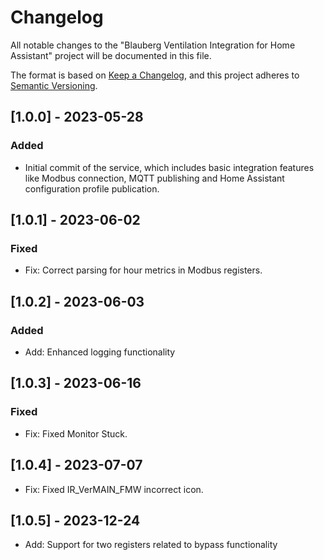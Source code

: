 # Changelog

All notable changes to the "Blauberg Ventilation Integration for Home Assistant" project will be documented in this file.

The format is based on [Keep a Changelog](https://keepachangelog.com/en/1.0.0/), and this project adheres to [Semantic Versioning](https://semver.org/spec/v2.0.0.html).


## [1.0.0] - 2023-05-28

### Added
- Initial commit of the service, which includes basic integration features like Modbus connection, MQTT publishing and Home Assistant configuration profile publication.


## [1.0.1] - 2023-06-02

### Fixed
- Fix: Correct parsing for hour metrics in Modbus registers.


## [1.0.2] - 2023-06-03

### Added
- Add: Enhanced logging functionality

## [1.0.3] - 2023-06-16

### Fixed
- Fix: Fixed Monitor Stuck.

## [1.0.4] - 2023-07-07
- Fix: Fixed IR_VerMAIN_FMW incorrect icon.

## [1.0.5] - 2023-12-24
- Add: Support for two registers related to bypass functionality